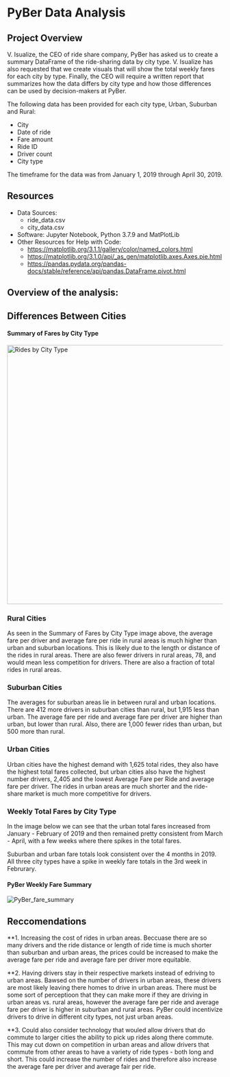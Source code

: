 # PyBer Data Analysis

## Project Overview 

V. Isualize, the CEO of ride share company, PyBer has asked us to create a summary DataFrame of the ride-sharing data by city type. V. Isualize has also requested that we create visuals that will show the total weekly fares for each city by type. Finally, the CEO will require a written report that summarizes how the data differs by city type and how those differences can be used by decision-makers at PyBer.

The following data has been provided for each city type, Urban, Suburban and Rural: 
  * City 
  * Date of ride 
  * Fare amount 
  * Ride ID   
  * Driver count 
  * City type 
  
The timeframe for the data was from January 1, 2019 through April 30, 2019. 


## Resources 

* Data Sources:
  * ride_data.csv
  * city_data.csv 
* Software: Jupyter Notebook, Python 3.7.9 and MatPlotLib
* Other Resources for Help with Code:
  * https://matplotlib.org/3.1.1/gallery/color/named_colors.html
  * https://matplotlib.org/3.1.0/api/_as_gen/matplotlib.axes.Axes.pie.html
  * https://pandas.pydata.org/pandas-docs/stable/reference/api/pandas.DataFrame.pivot.html

## Overview of the analysis: 



## Differences Between Cities 

#### Summary of Fares by City Type 

<img width="604" alt="Rides by City Type " src="https://user-images.githubusercontent.com/79999761/115161902-0d419c00-a055-11eb-8108-a5e3e6927392.png">

### Rural Cities 
 As seen in the Summary of Fares by City Type image above, the average fare per driver and average fare per ride in rural areas is much higher than urban and suburban locations. This is likely due to the length or distance of the rides in rural areas. There are also fewer drivers in rural areas, 78, and would mean less competition for drivers. There are also a fraction of total rides in rural areas. 
 

### Suburban Cities 
The averages for suburban areas lie in between rural and urban locations. There are 
412 more drivers in suburban cities than rural, but 1,915 less than urban. The average fare per ride and average fare per driver are higher than urban, but lower than rural. Also, there are 1,000 fewer rides than urban, but 500 more than rural. 

### Urban Cities

Urban cities have the highest demand with 1,625 total rides, they also have the highest total fares collected, but urban cities also have the highest number drivers, 2,405 and the lowest Average Fare per Ride and average fare per driver. The rides in urban areas are much shorter and the ride-share market is much more competitive for drivers. 

### Weekly Total Fares by City Type

In the image below we can see that the urban total fares increased from January - February of 2019 and then remained pretty consistent from March - April, with a few weeks where there spikes in the total fares. 

Suburban and urban fare totals look consistent over the 4 months in 2019. All three city types have a spike in weekly fare totals in the 3rd week in Februrary. 

#### PyBer Weekly Fare Summary 

![PyBer_fare_summary](https://user-images.githubusercontent.com/79999761/115161806-812f7480-a054-11eb-931d-5c0ec7df0cd0.png)



## Reccomendations 

**1. Increasing the cost of rides in urban areas. Beccuase there are so many drivers and the ride distance or length of ride time is much shorter than suburban and urban areas, the prices could be increased to make the average fare per ride and average fare per driver more equitable. 

**2. Having drivers stay in their respective markets instead of edriving to urban areas. Bawsed on the number of drivers in urban areas, these drivers are most likely leaving there homes to drive in urban areas. There must be some sort of perceptioon that they can make more if they are driving in urban areas vs. rural areas, however the average fare per ride and average fare per driver is higher in suburban and rural areas. PyBer could incentivize drivers to drive in different city types, not just urban areas. 

**3. Could also consider technology that wouled allow drivers that do commute to larger cities the ability to pick up rides along there commute. This may cut down on competition in urban areas and allow drivers that commute from other areas to have a variety of ride types - both long and short. This could increase the number of rides and therefore also increase the average fare per driver and average fair per ride. 




